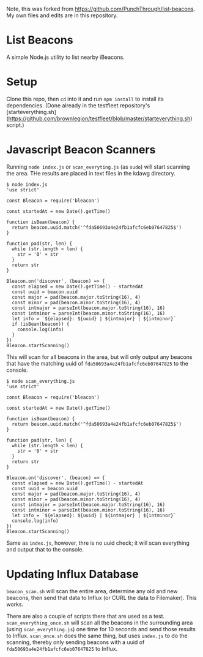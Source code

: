 Note, this was forked from https://github.com/PunchThrough/list-beacons. My own files and edits are in this repository.

# List Beacons

A simple Node.js utility to list nearby iBeacons.

# Setup

Clone this repo, then `cd` into it and run `npm install` to install its dependencies.
(Done already in the testfleet repository's [starteverything.sh] (https://github.com/brownlegion/testfleet/blob/master/starteverything.sh) script.)

# Javascript Beacon Scanners

Running `node index.js` or `scan_everyting.js` (as `sudo`) will start scanning the area. THe results are placed in text files in the kdawg directory.

```
$ node index.js
'use strict'

const Bleacon = require('bleacon')

const startedAt = new Date().getTime()

function isBean(beacon) {
  return beacon.uuid.match('^fda50693a4e24fb1afcfc6eb07647825$')
}

function pad(str, len) {
  while (str.length < len) {
    str = '0' + str
  }
  return str
}

Bleacon.on('discover', (beacon) => {
  const elapsed = new Date().getTime() - startedAt
  const uuid = beacon.uuid
  const major = pad(beacon.major.toString(16), 4)
  const minor = pad(beacon.minor.toString(16), 4)
  const intmajor = parseInt(beacon.major.toString(16), 16)
  const intminor = parseInt(beacon.minor.toString(16), 16)
  let info = `${elapsed}: ${uuid} | ${intmajor} | ${intminor}`
  if (isBean(beacon)) {
    console.log(info)
  }
})
Bleacon.startScanning()

```

This will scan for all beacons in the area, but will only output any beacons that have the matching uuid of `fda50693a4e24fb1afcfc6eb07647825` to the console. 


```
$ node scan_everything.js
'use strict'

const Bleacon = require('bleacon')

const startedAt = new Date().getTime()

function isBean(beacon) {
  return beacon.uuid.match('^fda50693a4e24fb1afcfc6eb07647825$')
}

function pad(str, len) {
  while (str.length < len) {
    str = '0' + str
  }
  return str
}

Bleacon.on('discover', (beacon) => {
  const elapsed = new Date().getTime() - startedAt
  const uuid = beacon.uuid
  const major = pad(beacon.major.toString(16), 4)
  const minor = pad(beacon.minor.toString(16), 4)
  const intmajor = parseInt(beacon.major.toString(16), 16)
  const intminor = parseInt(beacon.minor.toString(16), 16)
  let info = `${elapsed}: ${uuid} | ${intmajor} | ${intminor}`
  console.log(info)
})
Bleacon.startScanning()
```

Same as `index.js`, however, thre is no uuid check; it will scan everything and output that to the console.

# Updating Influx Database
`beacon_scan.sh` will scan the entire area, determine any old and new beacons, then send that data to Influx (or CURL the data to Filemaker). This works.

There are also a couple of scripts there that are used as a test. `scan_everything_once.sh` will scan all the beacons in the surrounding area (using `scan_everything.js`) one time for 10 seconds and send those results to Influx. `scan_once.sh` does the same thing, but uses `index.js` to do the scanning, thereby only sending beacons with a uuid of `fda50693a4e24fb1afcfc6eb07647825` to Influx. 